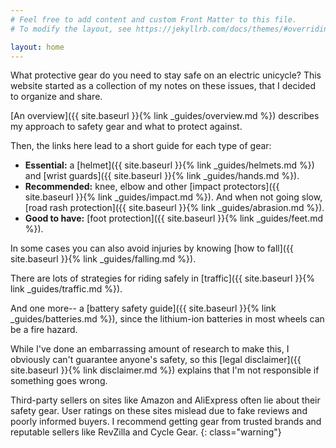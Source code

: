```yaml
---
# Feel free to add content and custom Front Matter to this file.
# To modify the layout, see https://jekyllrb.com/docs/themes/#overriding-theme-defaults

layout: home
---
```


What protective gear do you need to stay safe on an electric unicycle? This
website started as a collection of my notes on these issues, that I decided to
organize and share.

[An overview]({{ site.baseurl }}{% link _guides/overview.md %}) describes my
approach to safety gear and what to protect against.

Then, the links here lead to a short guide for each type of gear:

- **Essential:** a [helmet]({{ site.baseurl }}{% link _guides/helmets.md %}) and
  [wrist guards]({{ site.baseurl }}{% link _guides/hands.md %}).
- **Recommended:** knee, elbow and other [impact protectors]({{ site.baseurl }}{% link _guides/impact.md %}). And when not going slow,
  [road rash protection]({{ site.baseurl }}{% link _guides/abrasion.md %}).
- **Good to have:** [foot protection]({{ site.baseurl }}{% link _guides/feet.md %}).

In some cases you can also avoid injuries by knowing [how to fall]({{
site.baseurl }}{% link _guides/falling.md %}).

There are lots of strategies for riding safely in [traffic]({{ site.baseurl }}{%
link _guides/traffic.md %}).

And one more-- a [battery safety guide]({{ site.baseurl }}{% link
_guides/batteries.md %}), since the lithium-ion batteries in most wheels can be
a fire hazard.

While I've done an embarrassing amount of research to make this, I obviously
can't guarantee anyone's safety, so this [legal disclaimer]({{ site.baseurl }}{%
link disclaimer.md %}) explains that I'm not responsible if something goes
wrong.

Third-party sellers on sites like Amazon and AliExpress often lie about their
safety gear. User ratings on these sites mislead due to fake reviews and poorly
informed buyers. I recommend getting gear from trusted brands and reputable
sellers like RevZilla and Cycle Gear.
{: class="warning"}

<!-- See more about fakes from Fake Britain (on [bike -->
<!-- helmets](https://youtu.be/alQY9MJr3o8), [motorcycle -->
<!-- helmets](https://youtu.be/mdWvU9RF5ew), [leather -->
<!-- jackets](https://youtu.be/JgygN5sNUWs), and [back -->
<!-- protectors](https://youtu.be/lULbpkKnFNQ)), -->
<!-- [BikeSocial](https://youtu.be/x5bMHOS25Mk), -->
<!-- [FortNine](https://youtu.be/O2pss4xWZ4w), and [CBC -->
<!-- Marketplace](https://youtu.be/hYuxp5bxEoM). -->
